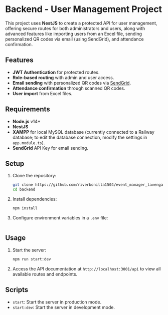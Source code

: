 # Backend - User Management Project

This project uses **NestJS** to create a protected API for user management, offering secure routes for both administrators and users, along with advanced features like importing users from an Excel file, sending personalized QR codes via email (using SendGrid), and attendance confirmation.

## Features

- **JWT Authentication** for protected routes.
- **Role-based routing** with admin and user access.
- **Email sending** with personalized QR codes via [SendGrid](https://sendgrid.com/).
- **Attendance confirmation** through scanned QR codes.
- **User import** from Excel files.

## Requirements

- **Node.js** v14+
- **NestJS**
- **XAMPP** for local MySQL database (currently connected to a Railway database; to edit the database connection, modify the settings in `app.module.ts`).
- **SendGrid** API Key for email sending.

## Setup

1. Clone the repository:
    ```bash
    git clone https://github.com/riverbonilla1504/event_manager_lavenganza
    cd backend
    ```

2. Install dependencies:
    ```bash
    npm install
    ```

3. Configure environment variables in a `.env` file:
    ```plaintext
    ```

## Usage

1. Start the server:
    ```bash
    npm run start:dev
    ```
2. Access the API documentation at `http://localhost:3001/api` to view all available routes and endpoints.

## Scripts

- `start`: Start the server in production mode.
- `start:dev`: Start the server in development mode.
